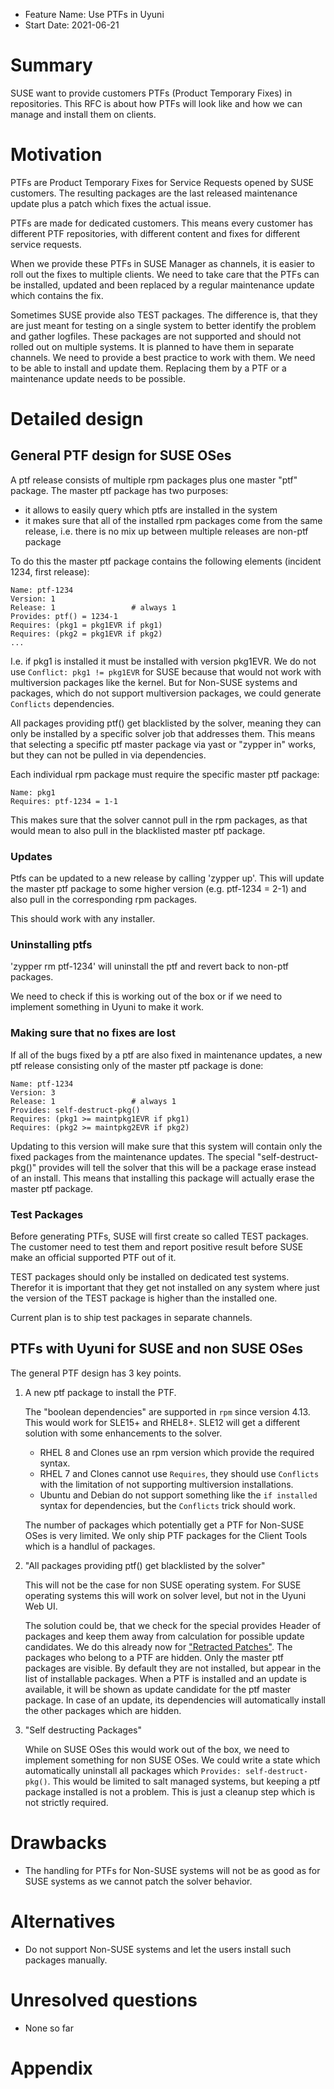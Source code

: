 - Feature Name: Use PTFs in Uyuni
- Start Date: 2021-06-21

# Summary
[summary]: #summary

SUSE want to provide customers PTFs (Product Temporary Fixes) in repositories.
This RFC is about how PTFs will look like and how we can manage and install them on clients.

# Motivation
[motivation]: #motivation

PTFs are Product Temporary Fixes for Service Requests opened by SUSE customers.
The resulting packages are the last released maintenance update plus a patch which fixes the actual issue.

PTFs are made for dedicated customers. This means every customer has different PTF repositories, with different content and fixes for different service requests.

When we provide these PTFs in SUSE Manager as channels, it is easier to roll out the fixes to multiple clients.
We need to take care that the PTFs can be installed, updated and been replaced by a regular maintenance update which contains the fix.

Sometimes SUSE provide also TEST packages. The difference is, that they are just meant for testing on a single system to better identify the problem and gather logfiles.
These packages are not supported and should not rolled out on multiple systems.
It is planned to have them in separate channels. We need to provide a best practice to work with them.
We need to be able to install and update them. Replacing them by a PTF or a maintenance update needs to be possible.

# Detailed design
[design]: #detailed-design

## General PTF design for SUSE OSes

A ptf release consists of multiple rpm packages plus one
master "ptf" package. The master ptf package has two
purposes:

- it allows to easily query which ptfs are installed
  in the system
- it makes sure that all of the installed rpm packages
  come from the same release, i.e. there is no mix up
  between multiple releases are non-ptf package

To do this the master ptf package contains the following
elements (incident 1234, first release):

    Name: ptf-1234
    Version: 1
    Release: 1                 # always 1
    Provides: ptf() = 1234-1
    Requires: (pkg1 = pkg1EVR if pkg1)
    Requires: (pkg2 = pkg1EVR if pkg2)
    ...

I.e. if pkg1 is installed it must be installed with version
pkg1EVR. We do not use `Conflict: pkg1 != pkg1EVR` for SUSE because that
would not work with multiversion packages like the kernel.
But for Non-SUSE systems and packages, which do not support multiversion
packages, we could generate `Conflicts` dependencies.

All packages providing ptf() get blacklisted by the solver,
meaning they can only be installed by a specific solver job
that addresses them. This means that selecting a specific
ptf master package via yast or "zypper in" works, but they
can not be pulled in via dependencies.

Each individual rpm package must require the specific
master ptf package:

    Name: pkg1
    Requires: ptf-1234 = 1-1

This makes sure that the solver cannot pull in the rpm
packages, as that would mean to also pull in the blacklisted
master ptf package.



### Updates

Ptfs can be updated to a new release by calling 'zypper up'.
This will update the master ptf package to some higher
version (e.g. ptf-1234 = 2-1) and also pull in the corresponding
rpm packages.

This should work with any installer.

### Uninstalling ptfs

'zypper rm ptf-1234' will uninstall the ptf and revert back to
non-ptf packages.

We need to check if this is working out of the box or if we need to
implement something in Uyuni to make it work.

### Making sure that no fixes are lost

If all of the bugs fixed by a ptf are also fixed in maintenance
updates, a new ptf release consisting only of the master ptf
package is done:

    Name: ptf-1234
    Version: 3
    Release: 1                 # always 1
    Provides: self-destruct-pkg()
    Requires: (pkg1 >= maintpkg1EVR if pkg1)
    Requires: (pkg2 >= maintpkg2EVR if pkg2)

Updating to this version will make sure that this system will
contain only the fixed packages from the maintenance updates.
The special "self-destruct-pkg()" provides will tell the
solver that this will be a package erase instead of an
install. This means that installing this package will actually
erase the master ptf package.

### Test Packages

Before generating PTFs, SUSE will first create so called TEST packages.
The customer need to test them and report positive result before SUSE make an official supported PTF out of it.

TEST packages should only be installed on dedicated test systems.
Therefor it is important that they get not installed on any system where just the version of the TEST package is higher than the installed one.

Current plan is to ship test packages in separate channels.


## PTFs with Uyuni for SUSE and non SUSE OSes

The general PTF design has 3 key points.

1. A new ptf package to install the PTF.
   
   The "boolean dependencies" are supported in `rpm` since version 4.13.
   This would work for SLE15+ and RHEL8+.
   SLE12 will get a different solution with some enhancements to the solver.
   
   - RHEL 8 and Clones use an rpm version which provide the required syntax.
   - RHEL 7 and Clones cannot use `Requires`, they should use `Conflicts` with the limitation of not supporting multiversion installations.
   - Ubuntu and Debian do not support something like the `if installed` syntax for dependencies, but the `Conflicts` trick should work.
   
   The number of packages which potentially get a PTF for Non-SUSE OSes is very limited. We only ship PTF packages for the Client Tools which
   is a handlul of packages.

2. "All packages providing ptf() get blacklisted by the solver"
   
   This will not be the case for non SUSE operating system.
   For SUSE operating systems this will work on solver level, but not in the Uyuni Web UI.
   
   The solution could be, that we check for the special provides Header of packages and keep them away from calculation for possible update candidates.
   We do this already now for ["Retracted Patches"](https://github.com/uyuni-project/uyuni-rfc/blob/master/accepted/00074-retracted-updates-support.md).
   The packages who belong to a PTF are hidden. Only the master ptf packages are visible. By default they are not installed, but appear in the list of installable packages.
   When a PTF is installed and an update is available, it will be shown as update candidate for the ptf master package. In case of an update, its dependencies will
   automatically install the other packages which are hidden.
   
3. "Self destructing Packages"
   
   While on SUSE OSes this would work out of the box, we need to implement something for non SUSE OSes.
   We could write a state which automatically uninstall all packages which `Provides: self-destruct-pkg()`.
   This would be limited to salt managed systems, but keeping a ptf package installed is not a problem.
   This is just a cleanup step which is not strictly required.


# Drawbacks
[drawbacks]: #drawbacks

- The handling for PTFs for Non-SUSE systems will not be as good as for SUSE systems as we cannot patch the solver behavior.


# Alternatives
[alternatives]: #alternatives

- Do not support Non-SUSE systems and let the users install such packages manually.


# Unresolved questions
[unresolved]: #unresolved-questions

- None so far

# Appendix
[appendix]: #appendix

